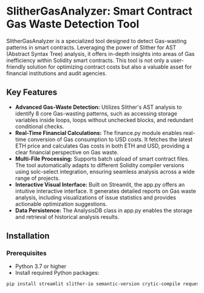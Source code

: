 # SlitherGasAnalyzer: Smart Contract Gas Waste Detection Tool
SlitherGasAnalyzer is a specialized tool designed to detect Gas-wasting patterns in smart contracts. Leveraging the power of Slither for AST (Abstract Syntax Tree) analysis, it offers in-depth insights into areas of Gas inefficiency within Solidity smart contracts. This tool is not only a user-friendly solution for optimizing contract costs but also a valuable asset for financial institutions and audit agencies.

## Key Features
* **Advanced Gas-Waste Detection:** Utilizes Slither's AST analysis to identify 8 core Gas-wasting patterns, such as accessing storage variables inside loops, loops without unchecked blocks, and redundant conditional checks.
* **Real-Time Financial Calculations:** The finance.py module enables real-time conversion of Gas consumption to USD costs. It fetches the latest ETH price and calculates Gas costs in both ETH and USD, providing a clear financial perspective on Gas waste.
* **Multi-File Processing:** Supports batch upload of smart contract files. The tool automatically adapts to different Solidity compiler versions using solc-select integration, ensuring seamless analysis across a wide range of projects.
* **Interactive Visual Interface:** Built on Streamlit, the app.py offers an intuitive interactive interface. It generates detailed reports on Gas waste analysis, including visualizations of issue statistics and provides actionable optimization suggestions.
* **Data Persistence:** The AnalysisDB class in app.py enables the storage and retrieval of historical analysis results.

## Installation
### Prerequisites
* Python 3.7 or higher
* Install required Python packages:
```bash
pip install streamlit slither-io semantic-version crytic-compile requests pandas matplotlib
```




